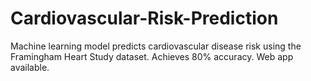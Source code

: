 # Cardiovascular-Risk-Prediction
Machine learning model predicts cardiovascular disease risk using the Framingham Heart Study dataset. Achieves 80% accuracy. Web app available.
